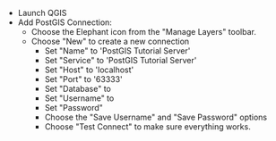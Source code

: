 * Launch QGIS
* Add PostGIS Connection:
	* Choose the Elephant icon from the "Manage Layers" toolbar.
	* Choose "New" to create a new connection
		* Set "Name" to 'PostGIS Tutorial Server'
		* Set "Service" to 'PostGIS Tutorial Server'
		* Set "Host" to 'localhost'
		* Set "Port" to '63333'
		* Set "Database" to <your user name>
		* Set "Username" to <your user name>
		* Set "Password"
		* Choose the "Save Username" and "Save Password" options
		* Choose "Test Connect" to make sure everything works.